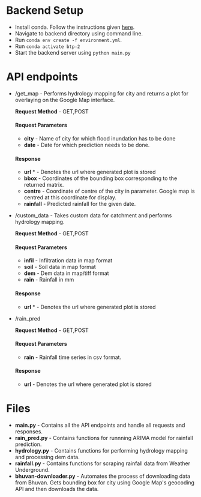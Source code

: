 # Backend Setup
* Install conda. Follow the instructions given [here](https://docs.anaconda.com/anaconda/install/linux/).
* Navigate to backend directory using command line.
* Run ```conda env create -f environment.yml```.
* Run ```conda activate btp-2```
* Start the backend server using ```python main.py```

# API endpoints
* /get_map - Performs hydrology mapping for city and returns a plot for overlaying on the Google Map interface.

  **Request Method** - GET,POST

  #### Request Parameters
  * **city** - Name of city for which flood inundation has to be done
  * **date** - Date for which prediction needs to be done.

  #### Response
  * **url** * - Denotes the url where generated plot is stored
  * **bbox** - Coordinates of the bounding box corresponding to the returned matrix.
  * **centre** - Coordinate of centre of the city in parameter. Google map is centred at this coordinate for display.
  * **rainfall** - Predicted rainfall for the given date.
* /custom_data - Takes custom data for catchment and performs hydrology mapping.

  **Request Method** - GET,POST

  #### Request Parameters
  * **infil** - Infiltration data in map format
  * **soil** - Soil data in map format
  * **dem** - Dem data in map/tiff format
  * **rain** - Rainfall in mm

  #### Response
  * **url** * - Denotes the url where generated plot is stored
* /rain_pred

  **Request Method** - GET,POST

  #### Request Parameters
  * **rain** - Rainfall time series in csv format.

  #### Response
  * **url** - Denotes the url where generated plot is stored

# Files
* **main.py** - Contains all the API endpoints and handle all requests and responses.
* **rain_pred.py** - Contains functions for runnning ARIMA model for rainfall prediction.
* **hydrology.py** - Contains functions for performing hydrology mapping and processing dem data.
* **rainfall.py** - Contains functions for scraping rainfall data from Weather Underground.
* **bhuvan-downloader.py** - Automates the process of downloading data from Bhuvan. Gets bounding box for city using Google Map's geocoding API and then downloads the  data.


